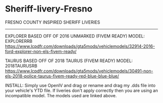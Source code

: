# Sheriff-livery-Fresno

FRESNO COUNTY INSPIRED SHERIFF LIVERIES

--------------------------------------

EXPLORER BASED OFF OF 2016 UNMARKED (FIVEM READY) MODEL: EXPLORERRB 
https://www.lcpdfr.com/downloads/gta5mods/vehiclemodels/32914-2016-ford-explorer-non-els-fivem-ready/

TAURUS BASED OFF OF 2018 TAURUS (FIVEM READY) MODEL: 2018TAURUSRB 
https://www.lcpdfr.com/downloads/gta5mods/vehiclemodels/30491-non-els-2018-police-taurus-fivem-ready-red-blue-blue-blue/

INSTALL: Simply use OpenIV and drag or rename and drag my .dds file into your vehicle's YTD file. If liveries don't apply correctly then you are using an incompatible model. The models used are linked above.